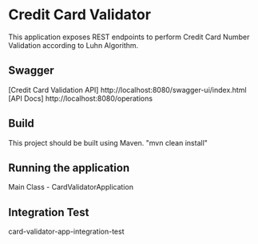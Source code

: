 # Credit Card Validator
This application exposes REST endpoints to perform Credit Card Number Validation according to Luhn Algorithm.

## Swagger
[Credit Card Validation API] http://localhost:8080/swagger-ui/index.html
[API Docs] http://localhost:8080/operations

 ## Build
This project should be built using Maven. "mvn clean install"

## Running the application
Main Class - CardValidatorApplication

## Integration Test
card-validator-app-integration-test




